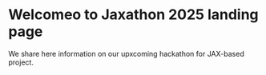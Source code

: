 # Welcomeo to Jaxathon 2025 landing page  
We share here information on our upxcoming hackathon for JAX-based project. 
